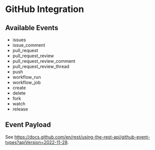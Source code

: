 # GitHub Integration

## Available Events

- issues
- issue_comment
- pull_request
- pull_request_review
- pull_request_review_comment
- pull_request_review_thread
- push
- workflow_run
- workflow_job
- create
- delete
- fork
- watch
- release

## Event Payload

See https://docs.github.com/en/rest/using-the-rest-api/github-event-types?apiVersion=2022-11-28.
